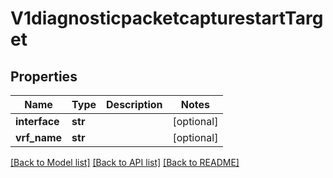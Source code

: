 # V1diagnosticpacketcapturestartTarget

## Properties
Name | Type | Description | Notes
------------ | ------------- | ------------- | -------------
**interface** | **str** |  | [optional] 
**vrf_name** | **str** |  | [optional] 

[[Back to Model list]](../README.md#documentation-for-models) [[Back to API list]](../README.md#documentation-for-api-endpoints) [[Back to README]](../README.md)

